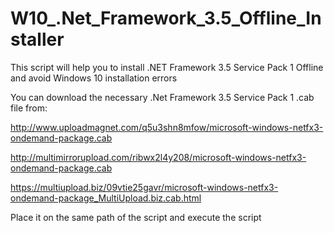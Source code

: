 # W10_.Net_Framework_3.5_Offline_Installer
This script will help you to install .NET Framework 3.5 Service Pack 1 Offline and avoid Windows 10 installation errors

You can download the necessary .Net Framework 3.5 Service Pack 1 .cab file from: 

http://www.uploadmagnet.com/q5u3shn8mfow/microsoft-windows-netfx3-ondemand-package.cab

http://multimirrorupload.com/ribwx2l4y208/microsoft-windows-netfx3-ondemand-package.cab

https://multiupload.biz/09vtie25gavr/microsoft-windows-netfx3-ondemand-package_MultiUpload.biz.cab.html

Place it on the same path of the script and execute the script
